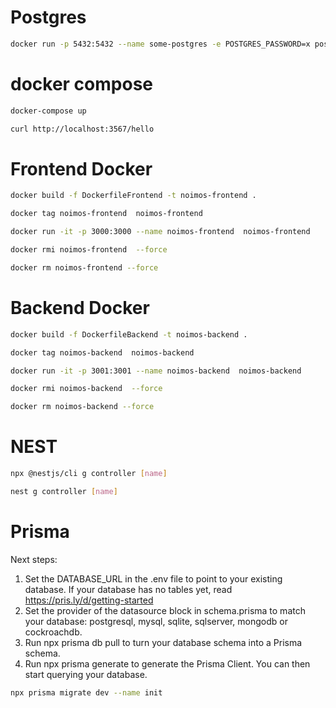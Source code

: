 # Postgres
```sh
docker run -p 5432:5432 --name some-postgres -e POSTGRES_PASSWORD=x postgres
````


# docker compose
```sh
docker-compose up
````

```sh
curl http://localhost:3567/hello
````

# Frontend Docker
```sh
docker build -f DockerfileFrontend -t noimos-frontend .
````

```sh
docker tag noimos-frontend  noimos-frontend 
````

```sh
docker run -it -p 3000:3000 --name noimos-frontend  noimos-frontend 
````

```sh
docker rmi noimos-frontend  --force
````

```sh
docker rm noimos-frontend --force
````




# Backend Docker
```sh
docker build -f DockerfileBackend -t noimos-backend .
````

```sh
docker tag noimos-backend  noimos-backend 
````

```sh
docker run -it -p 3001:3001 --name noimos-backend  noimos-backend 
````

```sh
docker rmi noimos-backend  --force
````

```sh
docker rm noimos-backend --force
````

# NEST 
```sh
npx @nestjs/cli g controller [name]
````

```sh
nest g controller [name]
````


# Prisma
Next steps:
1. Set the DATABASE_URL in the .env file to point to your existing database. If your database has no tables yet, read https://pris.ly/d/getting-started
2. Set the provider of the datasource block in schema.prisma to match your database: postgresql, mysql, sqlite, sqlserver, mongodb or cockroachdb.
3. Run npx prisma db pull to turn your database schema into a Prisma schema.
4. Run npx prisma generate to generate the Prisma Client. You can then start querying your database.

```sh
npx prisma migrate dev --name init
````
